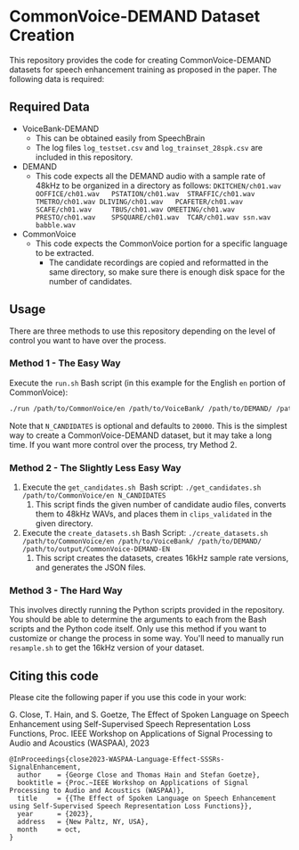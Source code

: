 # CommonVoice-DEMAND Dataset Creation

This repository provides the code for creating CommonVoice-DEMAND datasets for speech enhancement training as proposed in the paper. The following data is required:

## Required Data

* VoiceBank-DEMAND
  * This can be obtained easily from SpeechBrain
  * The log files `log_testset.csv` and `log_trainset_28spk.csv` are included in this repository.
* DEMAND
  * This code expects all the DEMAND audio with a sample rate of 48kHz to be organized in a directory as follows:
    `DKITCHEN/ch01.wav  OOFFICE/ch01.wav   PSTATION/ch01.wav  STRAFFIC/ch01.wav  TMETRO/ch01.wav DLIVING/ch01.wav   PCAFETER/ch01.wav  SCAFE/ch01.wav     TBUS/ch01.wav OMEETING/ch01.wav  PRESTO/ch01.wav    SPSQUARE/ch01.wav  TCAR/ch01.wav ssn.wav babble.wav`
* CommonVoice
  * This code expects the CommonVoice portion for a specific language to be extracted.
    * The candidate recordings are copied and reformatted in the same directory, so make sure there is enough disk space for the number of candidates.

## Usage

There are three methods to use this repository depending on the level of control you want to have over the process.

### Method 1 - The Easy Way

Execute the `run.sh` Bash script (in this example for the English `en` portion of CommonVoice):

```bash
./run /path/to/CommonVoice/en /path/to/VoiceBank/ /path/to/DEMAND/ /path/to/output/CommonVoice-DEMAND-EN [N_CANDIDATES]
```

Note that `N_CANDIDATES` is optional and defaults to `20000`. This is the simplest way to create a CommonVoice-DEMAND dataset, but it may take a long time. If you want more control over the process, try Method 2.

### Method 2 - The Slightly Less Easy Way

1. Execute the `get_candidates.sh `Bash script: `./get_candidates.sh /path/to/CommonVoice/en N_CANDIDATES`
   1. This script finds the given number of candidate audio files, converts them to 48kHz WAVs, and places them in `clips_validated` in the given directory.
2. Execute the `create_datasets.sh` Bash Script: `./create_datasets.sh /path/to/CommonVoice/en /path/to/VoiceBank/ /path/to/DEMAND/ /path/to/output/CommonVoice-DEMAND-EN`
   1. This script creates the datasets, creates 16kHz sample rate versions, and generates the JSON files.

### Method 3 - The Hard Way

This involves directly running the Python scripts provided in the repository. You should be able to determine the arguments to each from the Bash scripts and the Python code itself. Only use this method if you want to customize or change the process in some way. You'll need to manually run `resample.sh` to get the 16kHz version of your dataset.

## Citing this code
Please cite the following paper if you use this code in your work:

G. Close, T. Hain, and S. Goetze,
The Effect of Spoken Language on Speech Enhancement using Self-Supervised Speech Representation Loss Functions, Proc. IEEE Workshop on Applications of Signal Processing to Audio and Acoustics (WASPAA), 2023

```
@InProceedings{close2023-WASPAA-Language-Effect-SSSRs-SignalEnhancement,
  author    = {George Close and Thomas Hain and Stefan Goetze},
  booktitle = {Proc.~IEEE Workshop on Applications of Signal Processing to Audio and Acoustics (WASPAA)},
  title     = {{The Effect of Spoken Language on Speech Enhancement using Self-Supervised Speech Representation Loss Functions}},
  year      = {2023},
  address   = {New Paltz, NY, USA},
  month     = oct,
}
```
